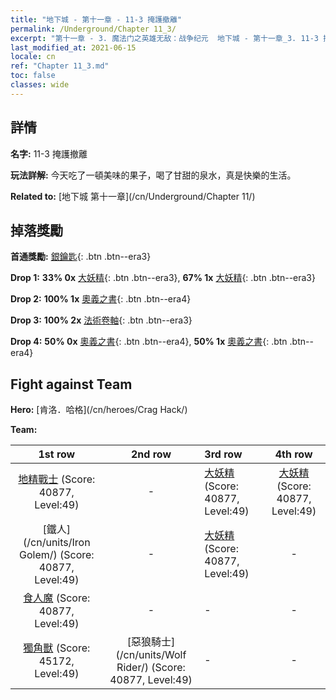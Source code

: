 ```yaml
---
title: "地下城 - 第十一章 - 11-3 掩護撤離"
permalink: /Underground/Chapter 11_3/
excerpt: "第十一章 - 3. 魔法门之英雄无敌：战争纪元  地下城 - 第十一章_3. 11-3 掩護撤離"
last_modified_at: 2021-06-15
locale: cn
ref: "Chapter 11_3.md"
toc: false
classes: wide
---
```


## 詳情

 **名字:** 11-3 掩護撤離

 **玩法詳解:**       今天吃了一頓美味的果子，喝了甘甜的泉水，真是快樂的生活。

 **Related to:** [地下城 第十一章](/cn/Underground/Chapter 11/)

## 掉落獎勵

 **首通獎勵:** [銀鑰匙](/cn/Items/con_693/){: .btn .btn--era3}

 **Drop 1:** **33% 0x** [大妖精](/cn/Items/unt_235/){: .btn .btn--era3}, **67% 1x** [大妖精](/cn/Items/unt_235/){: .btn .btn--era3}

 **Drop 2:** **100% 1x** [奧義之書](/cn/Items/mat_46/){: .btn .btn--era4}

 **Drop 3:** **100% 2x** [法術卷軸](/cn/Items/con_694/){: .btn .btn--era3}

 **Drop 4:** **50% 0x** [奧義之書](/cn/Items/mat_39/){: .btn .btn--era4}, **50% 1x** [奧義之書](/cn/Items/mat_39/){: .btn .btn--era4}


## Fight against Team
 **Hero:** [肯洛．哈格](/cn/heroes/Crag Hack/)

 **Team:**


  | 1st row | 2nd row | 3rd row | 4th row |
  |:----:|:----:|:----|:----:|
  | [地精戰士](/cn/units/Goblin/) (Score: 40877, Level:49)  | - | [大妖精](/cn/units/Gremlin/) (Score: 40877, Level:49)  | [大妖精](/cn/units/Gremlin/) (Score: 40877, Level:49)  |
  | [鐵人](/cn/units/Iron Golem/) (Score: 40877, Level:49)  | - | [大妖精](/cn/units/Gremlin/) (Score: 40877, Level:49)  | - |
  | [食人魔](/cn/units/Ogre/) (Score: 40877, Level:49)  | - | - | - |
  | [獨角獸](/cn/units/Unicorn/) (Score: 45172, Level:49)  | [惡狼騎士](/cn/units/Wolf Rider/) (Score: 40877, Level:49)  | - | - |


